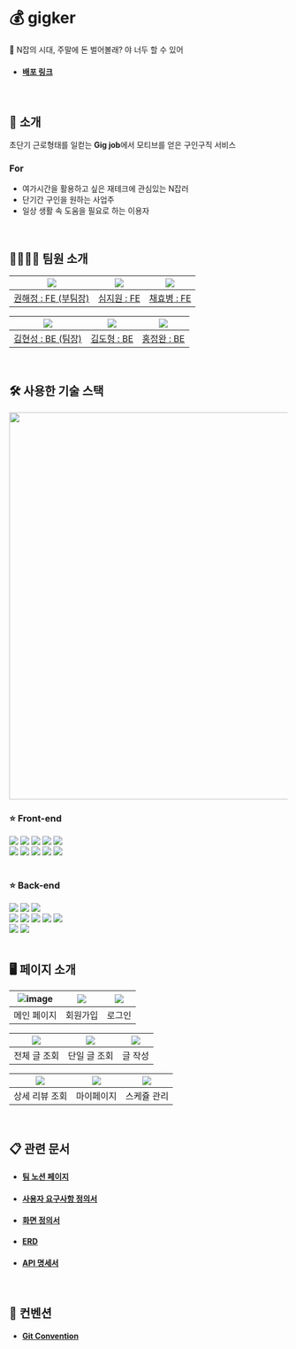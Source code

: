 # 💰 gigker

💸 N잡의 시대, 주말에 돈 벌어볼래? 야 너두 할 수 있어

- #### [배포 링크](http://gigker-front.s3-website.ap-northeast-2.amazonaws.com/)

<br>

## 📌 소개

초단기 근로형태를 일컫는 **Gig job**에서 모티브를 얻은 구인구직 서비스

### For

- 여가시간을 활용하고 싶은 재테크에 관심있는 N잡러
- 단기간 구인을 원하는 사업주
- 일상 생활 속 도움을 필요로 하는 이용자

<br>

## 👨‍👩‍👧‍👦 팀원 소개

| ![](https://user-images.githubusercontent.com/110897995/215503535-94b0808a-b3e8-4272-b2cd-0c57a7eef194.jpg) | ![](https://user-images.githubusercontent.com/110897995/215503541-9a04d9b3-9d26-4605-933a-ca7c83de997d.jpg) | ![](https://user-images.githubusercontent.com/110897995/215503550-bac210e5-3a00-4dfc-8183-fa514d21bbf7.jpg) |
| :---------------------------------------------------------------------------------------------------------: | :---------------------------------------------------------------------------------------------------------: | :---------------------------------------------------------------------------------------------------------: |
|                            [권해정 : FE (부팀장)](https://github.com/dongrri22)                             |                                 [심지원 : FE](https://github.com/jannyshim)                                 |                                  [채효병 : FE](https://github.com/hyob12)                                   |

| ![](https://user-images.githubusercontent.com/110897995/215503501-e8dbadbf-4c7a-4981-b893-31d3cda9d27e.jpg) | ![](https://user-images.githubusercontent.com/110897995/215503520-78518036-6c73-48f0-9beb-1dfba54e2351.jpg) | ![](https://user-images.githubusercontent.com/110897995/215503529-3f89ea96-4102-4462-9027-3f78e1720562.jpg) |
| :---------------------------------------------------------------------------------------------------------: | :---------------------------------------------------------------------------------------------------------: | :---------------------------------------------------------------------------------------------------------: |
|                            [김현성 : BE (팀장)](https://github.com/harrisonk213)                            |                                 [김도형 : BE](https://github.com/maam6073)                                  |                                 [홍정완 : BE](https://github.com/H-JWANNA)                                  |

<br>

## 🛠 사용한 기술 스택

<img src = "https://user-images.githubusercontent.com/110897995/215643324-bd698a30-de09-4dd1-92a3-2978ec4b7875.png" width = "700">

<br>
<div><h3>⭐️ Front-end</h3></div>

<div> 
  
  <img src="https://img.shields.io/badge/html5-E34F26?style=for-the-badge&logo=html5&logoColor=white"> 
  <img src="https://img.shields.io/badge/css-1572B6?style=for-the-badge&logo=css3&logoColor=white"> 
  <img src="https://img.shields.io/badge/react-61DAFB?style=for-the-badge&logo=react&logoColor=black"> 
  <img src="https://img.shields.io/badge/TypeScript-3178C6?style=for-the-badge&logo=TypeScript&logoColor=white"> 
  <img src="https://img.shields.io/badge/Axios-5A29E4?style=for-the-badge&logo=Axios&logoColor=white"> 
  <br>
  <img src="https://img.shields.io/badge/styled components-DB7093?style=for-the-badge&logo=styled-components&logoColor=white"> 
  <img src="https://img.shields.io/badge/Redux-764ABC?style=for-the-badge&logo=Redux&logoColor=white"> 
  <img src="https://img.shields.io/badge/Figma-F24E1E?style=for-the-badge&logo=Figma&logoColor=white"> 
  <img src="https://img.shields.io/badge/Prettier-F7B93E?style=for-the-badge&logo=Prettier&logoColor=black"> 
  <img src="https://img.shields.io/badge/ESLint-4B32C3?style=for-the-badge&logo=ESLint&logoColor=white"> 
</div>
<br>

<div><h3>⭐️ Back-end</h3></div>
<div>
<img src="https://img.shields.io/badge/Spring Boot-6DB33F?style=for-the-badge&logo=Spring Boot&logoColor=white"> 
<img src="https://img.shields.io/badge/Spring Data jpa-6DB33F?style=for-the-badge&logo=Spring Boot&logoColor=white"> 
<img src="https://img.shields.io/badge/Spring Security-6DB33F?style=for-the-badge&logo=Spring Security&logoColor=white"> 
<br>
<img src="https://img.shields.io/badge/JAVA-007396?style=for-the-badge&logo=OpenJDK&logoColor=white">
<img src="https://img.shields.io/badge/Gradle-02303A?style=for-the-badge&logo=Gradle&logoColor=white">
<img src="https://img.shields.io/badge/JUnit5-25A162?style=for-the-badge&logo=JUnit5&logoColor=white">
<img src="https://img.shields.io/badge/MySQL-4479A1?style=for-the-badge&logo=MySQL&logoColor=white">
<img src="https://img.shields.io/badge/Redis-DC382D?style=for-the-badge&logo=Redis&logoColor=white">
<br>
<img src="https://img.shields.io/badge/Postman-FF6C37?style=for-the-badge&logo=Postman&logoColor=white">
<img src="https://img.shields.io/badge/JSON Web Tokens-000000?style=for-the-badge&logo=JSON Web Tokens&logoColor=white"> 
</div>
<br>

## 🖥️ 페이지 소개

| ![image](https://user-images.githubusercontent.com/44963323/217693711-a1cf5f61-3551-47bc-aa88-108bced95fb4.png) | ![](https://user-images.githubusercontent.com/110897995/216250567-d971e42f-2a90-49af-86c4-fd30786acae0.jpg) | ![](https://user-images.githubusercontent.com/110897995/216250575-95e11956-9040-4316-8b86-b8215387923c.jpg) |
| :---------------------------------------------------------------------------------------------------------: | :---------------------------------------------------------------------------------------------------------: | :---------------------------------------------------------------------------------------------------------: |
|                                                 메인 페이지                                                 |                                                  회원가입                                                   |                                                   로그인                                                    |

| ![](https://user-images.githubusercontent.com/110897995/216250554-5fb9c587-8a82-4f05-8892-9e02e47c7739.jpg) | ![](https://user-images.githubusercontent.com/110897995/216250559-07a5cdb8-9912-4cf1-8296-899b8a18e4f9.jpg) | ![](https://user-images.githubusercontent.com/110897995/216250589-e37d061c-528f-47aa-9f21-da56866348ef.jpg) |
| :---------------------------------------------------------------------------------------------------------: | :---------------------------------------------------------------------------------------------------------: | :---------------------------------------------------------------------------------------------------------: |
|                                                전체 글 조회                                                 |                                                단일 글 조회                                                 |                                                   글 작성                                                   |

| ![](https://user-images.githubusercontent.com/110897995/216250577-8d7666f0-ffa9-469f-8c86-6eadf5d40467.jpg) | ![](https://user-images.githubusercontent.com/110897995/216250593-e1b8b6e9-37bb-479c-b11d-64b39221a0c7.jpg) | ![](https://user-images.githubusercontent.com/110897995/216250604-44355fd5-96d9-4ad8-b25f-74886b9ae901.jpg) |
| :---------------------------------------------------------------------------------------------------------: | :---------------------------------------------------------------------------------------------------------: | :---------------------------------------------------------------------------------------------------------: |
|                                               상세 리뷰 조회                                                |                                                 마이페이지                                                  |                                                 스케쥴 관리                                                 |

<br>

## 📋 관련 문서

- #### [팀 노션 페이지](https://codestates.notion.site/bbe740afcc3d409ca26f4e192b4de6a6)
- #### [사용자 요구사항 정의서](https://docs.google.com/spreadsheets/d/1_UP8v0ChR9lM5k6XvYPkkuN6yLKx089cOstWr7aKPNc/edit?usp=sharing)
- #### [화면 정의서](https://www.figma.com/file/5GEMrbo4Uav5Zypu44zJyf/Untitled?node-id=2%3A2&t=KaEkhwQWLWxlXhMI-1)
- #### [ERD](https://www.erdcloud.com/d/FkuTrqEeJCdiin37E)
- #### [API 명세서](https://documenter.getpostman.com/view/23670475/2s8ZDU7QZU#c800e977-2f3a-4971-9371-35c4d63d6040)

<br>

## 🧾 컨벤션

- #### [Git Convention](https://github.com/codestates-seb/seb41_main_005/wiki/Convention)
